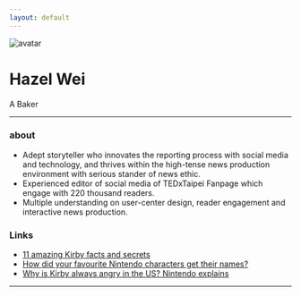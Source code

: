 ```yaml
---
layout: default
---
```


![avatar](avatar.jpg)

# Hazel Wei

A Baker
- - -

### about

- Adept storyteller who innovates the reporting process with social media and technology, and thrives within the high-tense news production environment with serious stander of news ethic.
- Experienced editor of social media of TEDxTaipei Fanpage which engage with 220 thousand readers.
- Multiple understanding on user-center design, reader engagement and interactive news production.

### Links

 * [11 amazing Kirby facts and secrets](http://www.officialnintendomagazine.co.uk/41729/11-amazing-kirby-facts-and-secrets/)
 * [How did your favourite Nintendo characters get their names?](http://www.officialnintendomagazine.co.uk/42153/how-did-mario-get-his-name-and-the-origins-of-your-favourite-nintendo-stars/?page=6)
 * [Why is Kirby always angry in the US? Nintendo explains](http://www.gamespot.com/articles/why-is-kirby-always-angry-in-the-us-nintendo-explains/1100-6419263/)

- - -
